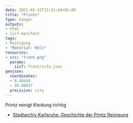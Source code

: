 ```yaml
---
date: 2021-02-22T12:32:44+02:00
title: "Printz"
type: hanger
outputs:
- html
- iiif-manifest
tags:
- Reinigung
- "Material: Holz"
resources:
- src: "front.png"
  params:
    iiif: front/info.json
geojson:
  coordinates:
  - 8.40444
  - 49.00937
  precision: city
---
```

Printz reinigt Kleidung richtig

<div class="notes">
<ul>
<li><a href="https://stadtlexikon.karlsruhe.de/index.php/De:Lexikon:ins-0039">Stadtarchiv Karlsruhe: Geschichte der Printz Reinigung</a></li>
</ul></div>
